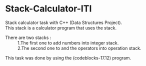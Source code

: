 # Stack-Calculator-ITI
Stack calculator task with C++ (Data Structures Project).  
This stack is a calculator program that uses the stack.  

There are two stacks :  
&nbsp; &nbsp; &nbsp; &nbsp; &nbsp; 1.The first one to add numbers into integer stack.     
&nbsp; &nbsp; &nbsp; &nbsp; &nbsp; 2.The second one to and the operators into operation stack.  

This task was done by using the (codeblocks-17.12) program.  
